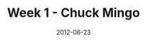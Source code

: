 ---
layout: message
category: message
series: "The Good Life"
title: "Week 1 - Chuck Mingo"
date: 2012-06-23
audio-description: "We’re learning some practical ways to live the good life in the here and now."
audio: "http://www.crossroads.net/players/media/hq/goodlife_01.mp3"
audio-title: "Week 1 - Chuck Mingo"
audio-duration: "39&#58;18"
program-description: "Program"
program: "http://www.crossroads.net/players/media/hq/06_23-24_12Program.pdf"
program-title: "Week 1 - Chuck Mingo"
video-description: "We’re learning some practical ways to live the good life in the here and now."
video-title: "Week 1 - Chuck Mingo"
video: "https://s3.amazonaws.com/crossroadsvideomessages/goodlife_01.mp4"
---
